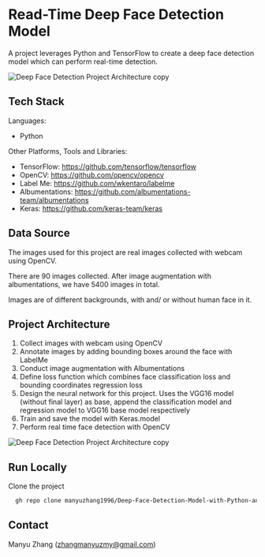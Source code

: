 
# Read-Time Deep Face Detection Model

A project leverages Python and TensorFlow to create a deep face detection model which can perform real-time detection.

![Deep Face Detection Project Architecture copy](https://github.com/manyuzhang1996/Deep-Face-Detection-Model-with-Python-and-TensorFlow/assets/111943220/88f2dc1b-073b-44f2-ab6b-013295b8af15)




## Tech Stack
Languages: 
* Python

Other Platforms, Tools and Libraries: 
* TensorFlow: https://github.com/tensorflow/tensorflow
* OpenCV: https://github.com/opencv/opencv
* Label Me: https://github.com/wkentaro/labelme
* Albumentations: https://github.com/albumentations-team/albumentations
* Keras: https://github.com/keras-team/keras


## Data Source
The images used for this project are real images collected with webcam using OpenCV.

There are 90 images collected. After image augmentation with albumentations, we have 5400 images in total. 

Images are of different backgrounds, with and/ or without human face in it. 
## Project Architecture


1. Collect images with webcam using OpenCV
2. Annotate images by adding bounding boxes around the face with LabelMe
3. Conduct image augmentation with Albumentations
4. Define loss function which combines face classification loss and bounding coordinates regression loss
5. Design the neural network for this project. Uses the VGG16 model (without final layer) as base, append the classification model and regression model to VGG16 base model respectively
6. Train and save the model with Keras.model
7. Perform real time face detection with OpenCV

![Deep Face Detection Project Architecture copy](https://github.com/manyuzhang1996/Deep-Face-Detection-Model-with-Python-and-TensorFlow/assets/111943220/88f2dc1b-073b-44f2-ab6b-013295b8af15)





## Run Locally

Clone the project

```bash
  gh repo clone manyuzhang1996/Deep-Face-Detection-Model-with-Python-and-TensorFlow
```

## Contact
Manyu Zhang (zhangmanyuzmy@gmail.com)
